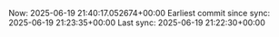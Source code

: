 Now: 2025-06-19 21:40:17.052674+00:00 Earliest commit since sync: 2025-06-19 21:23:35+00:00 Last sync: 2025-06-19 21:22:30+00:00
